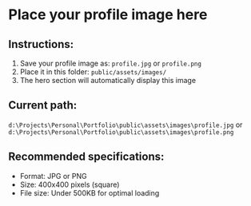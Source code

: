 # Place your profile image here

## Instructions:
1. Save your profile image as: `profile.jpg` or `profile.png`
2. Place it in this folder: `public/assets/images/`
3. The hero section will automatically display this image

## Current path:
`d:\Projects\Personal\Portfolio\public\assets\images\profile.jpg`
or
`d:\Projects\Personal\Portfolio\public\assets\images\profile.png`

## Recommended specifications:
- Format: JPG or PNG
- Size: 400x400 pixels (square)
- File size: Under 500KB for optimal loading
